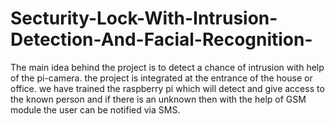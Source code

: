 # Secturity-Lock-With-Intrusion-Detection-And-Facial-Recognition-
The main idea behind the project is to detect a chance of intrusion with help of the pi-camera. the project is integrated at the entrance of the house or office. we have trained the raspberry pi which will detect and give access to the known person and if there is an unknown then with the help of GSM module the user can be notified via SMS. 
